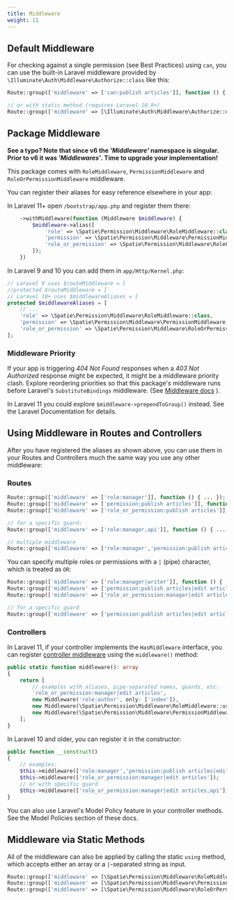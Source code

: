 ```yaml
---
title: Middleware
weight: 11
---
```


## Default Middleware

For checking against a single permission (see Best Practices) using `can`, you can use the built-in Laravel middleware provided by `\Illuminate\Auth\Middleware\Authorize::class` like this:

```php
Route::group(['middleware' => ['can:publish articles']], function () { ... });

// or with static method (requires Laravel 10.9+)
Route::group(['middleware' => [\Illuminate\Auth\Middleware\Authorize::using('publish articles')]], function () { ... });
```

## Package Middleware

**See a typo? Note that since v6 the _'Middleware'_ namespace is singular. Prior to v6 it was _'Middlewares'_. Time to upgrade your implementation!**

This package comes with `RoleMiddleware`, `PermissionMiddleware` and `RoleOrPermissionMiddleware` middleware.

You can register their aliases for easy reference elsewhere in your app:

In Laravel 11+ open `/bootstrap/app.php` and register them there:

```php
    ->withMiddleware(function (Middleware $middleware) {
        $middleware->alias([
            'role' => \Spatie\Permission\Middleware\RoleMiddleware::class,
            'permission' => \Spatie\Permission\Middleware\PermissionMiddleware::class,
            'role_or_permission' => \Spatie\Permission\Middleware\RoleOrPermissionMiddleware::class,
        ]);
    })
```

In Laravel 9 and 10 you can add them in `app/Http/Kernel.php`:

```php
// Laravel 9 uses $routeMiddleware = [
//protected $routeMiddleware = [
// Laravel 10+ uses $middlewareAliases = [
protected $middlewareAliases = [
    // ...
    'role' => \Spatie\Permission\Middleware\RoleMiddleware::class,
    'permission' => \Spatie\Permission\Middleware\PermissionMiddleware::class,
    'role_or_permission' => \Spatie\Permission\Middleware\RoleOrPermissionMiddleware::class,
];
```

### Middleware Priority
If your app is triggering *404 Not Found* responses when a *403 Not Authorized* response might be expected, it might be a middleware priority clash. Explore reordering priorities so that this package's middleware runs before Laravel's `SubstituteBindings` middleware. (See [Middleware docs](https://laravel.com/docs/master/middleware#sorting-middleware) ). 

In Laravel 11 you could explore `$middleware->prependToGroup()` instead. See the Laravel Documentation for details.


## Using Middleware in Routes and Controllers

After you have registered the aliases as shown above, you can use them in your Routes and Controllers much the same way you use any other middleware: 

### Routes

```php
Route::group(['middleware' => ['role:manager']], function () { ... });
Route::group(['middleware' => ['permission:publish articles']], function () { ... });
Route::group(['middleware' => ['role_or_permission:publish articles']], function () { ... });

// for a specific guard:
Route::group(['middleware' => ['role:manager,api']], function () { ... });

// multiple middleware
Route::group(['middleware' => ['role:manager','permission:publish articles']], function () { ... });
```

You can specify multiple roles or permissions with a `|` (pipe) character, which is treated as `OR`:

```php
Route::group(['middleware' => ['role:manager|writer']], function () { ... });
Route::group(['middleware' => ['permission:publish articles|edit articles']], function () { ... });
Route::group(['middleware' => ['role_or_permission:manager|edit articles']], function () { ... });

// for a specific guard
Route::group(['middleware' => ['permission:publish articles|edit articles,api']], function () { ... });
```

### Controllers

In Laravel 11, if your controller implements the `HasMiddleware` interface, you can register [controller middleware](https://laravel.com/docs/11.x/controllers#controller-middleware) using the `middleware()` method:

```php
public static function middleware(): array
{
    return [
        // examples with aliases, pipe-separated names, guards, etc:
        'role_or_permission:manager|edit articles',
        new Middleware('role:author', only: ['index']),
        new Middleware(\Spatie\Permission\Middleware\RoleMiddleware::using('manager'), except:['show']),
        new Middleware(\Spatie\Permission\Middleware\PermissionMiddleware::using('delete records,api'), only:['destroy']),
    ];
}
```

In Laravel 10 and older, you can register it in the constructor:
```php
public function __construct()
{
    // examples:
    $this->middleware(['role:manager','permission:publish articles|edit articles']);
    $this->middleware(['role_or_permission:manager|edit articles']);
    // or with specific guard
    $this->middleware(['role_or_permission:manager|edit articles,api']);
}
```

You can also use Laravel's Model Policy feature in your controller methods. See the Model Policies section of these docs.

## Middleware via Static Methods

All of the middleware can also be applied by calling the static `using` method, which accepts either an array or a `|`-separated string as input.

```php
Route::group(['middleware' => [\Spatie\Permission\Middleware\RoleMiddleware::using('manager')]], function () { ... });
Route::group(['middleware' => [\Spatie\Permission\Middleware\PermissionMiddleware::using('publish articles|edit articles')]], function () { ... });
Route::group(['middleware' => [\Spatie\Permission\Middleware\RoleOrPermissionMiddleware::using(['manager', 'edit articles'])]], function () { ... });
```


